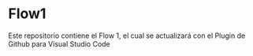 # Flow1
Este repositorio contiene el Flow 1, el cual se actualizará con el Plugin de Github para Visual Studio Code
